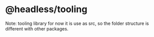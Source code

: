# @headless/tooling

Note: tooling library for now it is use as src, so the folder structure is different with other packages.